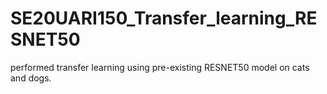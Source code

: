 # SE20UARI150_Transfer_learning_RESNET50

performed transfer learning using pre-existing RESNET50 model on cats and dogs.
